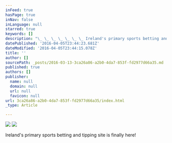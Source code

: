```yaml
---
inFeed: true
hasPage: true
inNav: false
inLanguage: null
starred: true
keywords: []
description: "\_ \_ \_ \_ \_ \_ \_ Ireland's primary sports betting and tipping site is finally here!\_"
datePublished: '2016-04-05T23:44:23.681Z'
dateModified: '2016-04-05T23:44:15.078Z'
title: ''
author: []
sourcePath: _posts/2016-03-13-3ca26a86-a2b0-4da7-853f-fd2977d66a35.md
published: true
authors: []
publisher:
  name: null
  domain: null
  url: null
  favicon: null
url: 3ca26a86-a2b0-4da7-853f-fd2977d66a35/index.html
_type: Article

---
```

![](https://the-grid-user-content.s3-us-west-2.amazonaws.com/f105707f-02a5-4d31-85ed-45de19f5905b.jpg)
![](https://the-grid-user-content.s3-us-west-2.amazonaws.com/25ba4cf0-558c-4946-a056-bf6314be4f7c.jpg)

Ireland's primary sports betting and tipping site is finally here!